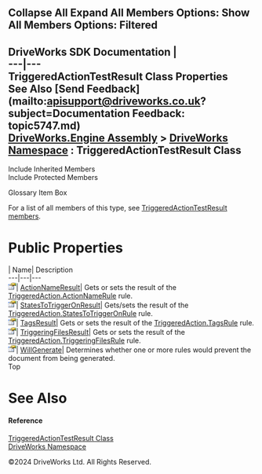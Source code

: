        

 Collapse All Expand All  Members Options: Show All  Members Options: Filtered   
---  
DriveWorks SDK Documentation  |   
---|---  
TriggeredActionTestResult Class Properties   
See Also [Send Feedback](mailto:apisupport@driveworks.co.uk?subject=Documentation Feedback: topic5747.md)  
[DriveWorks.Engine Assembly](topic2156.md) > [DriveWorks Namespace](topic2159.md) : TriggeredActionTestResult Class  
---  
  
Include Inherited Members    
Include Protected Members    


Glossary Item Box

For a list of all members of this type, see [TriggeredActionTestResult members](topic5748.md).

# Public Properties

| Name| Description  
---|---|---  
![Public Property](dotnetimages/publicProperty.gif)| [ActionNameResult](topic5754.md)| Gets or sets the result of the [TriggeredAction.ActionNameRule](topic5720.md) rule.   
![Public Property](dotnetimages/publicProperty.gif)| [StatesToTriggerOnResult](topic5755.md)| Gets/sets the result of the [TriggeredAction.StatesToTriggerOnRule](topic5721.md) rule.   
![Public Property](dotnetimages/publicProperty.gif)| [TagsResult](topic5756.md)| Gets or sets the result of the [TriggeredAction.TagsRule](topic5722.md) rule.   
![Public Property](dotnetimages/publicProperty.gif)| [TriggeringFilesResult](topic5757.md)| Gets or sets the result of the [TriggeredAction.TriggeringFilesRule](topic5723.md) rule.   
![Public Property](dotnetimages/publicProperty.gif)| [WillGenerate](topic5758.md)| Determines whether one or more rules would prevent the document from being generated.   
Top

# See Also

#### Reference

[TriggeredActionTestResult Class](topic5747.md)   
[DriveWorks Namespace](topic2159.md)

©2024 DriveWorks Ltd. All Rights Reserved.
